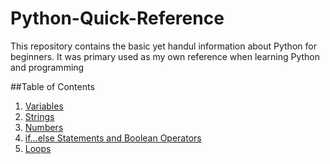 # Python-Quick-Reference
This repository contains the basic yet handul information about Python for beginners. It was primary used as my own reference when learning Python and programming

##Table of Contents

1. [Variables](Variables.md)
2. [Strings](Strings.md)
3. [Numbers](Numbers.md)
4. [if...else Statements and Boolean Operators](If_Else_and_Booleans.md)
6. [Loops](Loops.md)
